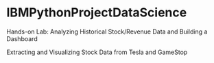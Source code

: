 # IBMPythonProjectDataScience

Hands-on Lab: Analyzing Historical Stock/Revenue Data and Building a Dashboard

Extracting and Visualizing Stock Data from Tesla and GameStop
